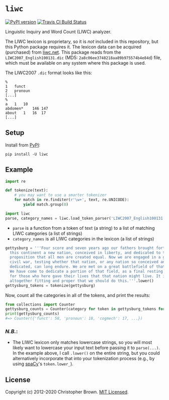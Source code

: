 # `liwc`

[![PyPI version](https://badge.fury.io/py/liwc.svg)](https://pypi.org/project/liwc/)
[![Travis CI Build Status](https://travis-ci.org/chbrown/liwc-python.svg?branch=master)](https://travis-ci.org/chbrown/liwc-python)

Linguistic Inquiry and Word Count (LIWC) analyzer.

The LIWC lexicon is proprietary, so it is _not_ included in this repository,
but this Python package requires it.
The lexicon data can be acquired (purchased) from [liwc.net](http://liwc.net/).
This package reads from the `LIWC2007_English100131.dic` (MD5: `2a8c06ee3748218aa89b975574b4e84d`) file,
which must be available on any system where this package is used.

The LIWC2007 `.dic` format looks like this:

    %
    1   funct
    2   pronoun
    [...]
    %
    a   1   10
    abdomen*    146 147
    about   1   16  17
    [...]


## Setup

Install from [PyPI](https://pypi.python.org/pypi/liwc):

    pip install -U liwc


## Example

```python
import re

def tokenize(text):
    # you may want to use a smarter tokenizer
    for match in re.finditer(r'\w+', text, re.UNICODE):
        yield match.group(0)

import liwc
parse, category_names = liwc.load_token_parser('LIWC2007_English100131.dic')
```

* `parse` is a function from a token of text (a string) to a list of matching LIWC categories (a list of strings)
* `category_names` is all LIWC categories in the lexicon (a list of strings)

```python
gettysburg = '''Four score and seven years ago our fathers brought forth on
  this continent a new nation, conceived in liberty, and dedicated to the
  proposition that all men are created equal. Now we are engaged in a great
  civil war, testing whether that nation, or any nation so conceived and so
  dedicated, can long endure. We are met on a great battlefield of that war.
  We have come to dedicate a portion of that field, as a final resting place
  for those who here gave their lives that that nation might live. It is
  altogether fitting and proper that we should do this.'''.lower()
gettysburg_tokens = tokenize(gettysburg)
```

Now, count all the categories in all of the tokens, and print the results:

```python
from collections import Counter
gettysburg_counts = Counter(category for token in gettysburg_tokens for category in parse(token))
print(gettysburg_counts)
#=> Counter({'funct': 58, 'pronoun': 18, 'cogmech': 17, ...})
```

### _N.B._:

* The LIWC lexicon only matches lowercase strings, so you will most likely want to lowercase your input text before passing it to `parse(...)`.
  In the example above, I call `.lower()` on the entire string, but you could alternatively incorporate that into your tokenization process (e.g., by using [spaCy](https://spacy.io/api/token)'s `token.lower_`).


## License

Copyright (c) 2012-2020 Christopher Brown.
[MIT Licensed](LICENSE.txt).
